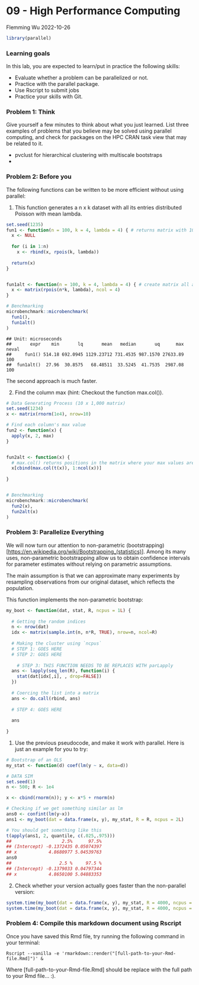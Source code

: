 09 - High Performance Computing
================
Flemming Wu
2022-10-26

``` r
library(parallel)
```

### Learning goals

In this lab, you are expected to learn/put in practice the following
skills:

-   Evaluate whether a problem can be parallelized or not.  
-   Practice with the parallel package.  
-   Use Rscript to submit jobs  
-   Practice your skills with Git.  

### Problem 1: Think

Give yourself a few minutes to think about what you just learned. List
three examples of problems that you believe may be solved using parallel
computing, and check for packages on the HPC CRAN task view that may be
related to it.

-   pvclust for hierarchical clustering with multiscale bootstraps
-   

### Problem 2: Before you

The following functions can be written to be more efficient without
using parallel:

1.  This function generates a n x k dataset with all its entries
    distributed Poisson with mean lambda.

``` r
set.seed(1235)
fun1 <- function(n = 100, k = 4, lambda = 4) { # returns matrix with 100 (n) rows and 4 (k) columns
  x <- NULL
  
  for (i in 1:n)
    x <- rbind(x, rpois(k, lambda))
  
  return(x)
}


fun1alt <- function(n = 100, k = 4, lambda = 4) { # create matrix all at once and populate with set numbers instead of serially adding rows
  x <- matrix(rpois(n*k, lambda), ncol = 4)
}

# Benchmarking
microbenchmark::microbenchmark(
  fun1(),
  fun1alt()
)
```

    ## Unit: microseconds
    ##       expr    min       lq       mean   median       uq      max neval
    ##     fun1() 514.18 692.0945 1129.23712 731.4535 987.1570 27633.89   100
    ##  fun1alt()  27.96  30.8575   68.48511  33.5245  41.7535  2987.08   100

The second approach is much faster.

2.  Find the column max (hint: Checkout the function max.col()).

``` r
# Data Generating Process (10 x 1,000 matrix)
set.seed(1234)
x <- matrix(rnorm(1e4), nrow=10)

# Find each column's max value
fun2 <- function(x) {
  apply(x, 2, max)
}


fun2alt <- function(x) {
  # max.col() returns positions in the matrix where your max values are, works on rows so need to transpose matrix
  x[cbind(max.col(t(x)), 1:ncol(x))]
  
}


# Benchmarking
microbenchmark::microbenchmark(
  fun2(x),
  fun2alt(x)
)
```

### Problem 3: Parallelize Everything

We will now turn our attention to non-parametric
(bootstrapping)\[<https://en.wikipedia.org/wiki/Bootstrapping_(statistics)>\].
Among its many uses, non-parametric bootstrapping allow us to obtain
confidence intervals for parameter estimates without relying on
parametric assumptions.

The main assumption is that we can approximate many experiments by
resampling observations from our original dataset, which reflects the
population.

This function implements the non-parametric bootstrap:

``` r
my_boot <- function(dat, stat, R, ncpus = 1L) {
  
  # Getting the random indices
  n <- nrow(dat)
  idx <- matrix(sample.int(n, n*R, TRUE), nrow=n, ncol=R)
 
  # Making the cluster using `ncpus`
  # STEP 1: GOES HERE
  # STEP 2: GOES HERE
  
    # STEP 3: THIS FUNCTION NEEDS TO BE REPLACES WITH parLapply
  ans <- lapply(seq_len(R), function(i) {
    stat(dat[idx[,i], , drop=FALSE])
  })
  
  # Coercing the list into a matrix
  ans <- do.call(rbind, ans)
  
  # STEP 4: GOES HERE
  
  ans
  
}
```

1.  Use the previous pseudocode, and make it work with parallel. Here is
    just an example for you to try:

``` r
# Bootstrap of an OLS
my_stat <- function(d) coef(lm(y ~ x, data=d))

# DATA SIM
set.seed(1)
n <- 500; R <- 1e4

x <- cbind(rnorm(n)); y <- x*5 + rnorm(n)

# Checking if we get something similar as lm
ans0 <- confint(lm(y~x))
ans1 <- my_boot(dat = data.frame(x, y), my_stat, R = R, ncpus = 2L)

# You should get something like this
t(apply(ans1, 2, quantile, c(.025,.975)))
##                   2.5%      97.5%
## (Intercept) -0.1372435 0.05074397
## x            4.8680977 5.04539763
ans0
##                  2.5 %     97.5 %
## (Intercept) -0.1379033 0.04797344
## x            4.8650100 5.04883353
```

2.  Check whether your version actually goes faster than the
    non-parallel version:

``` r
system.time(my_boot(dat = data.frame(x, y), my_stat, R = 4000, ncpus = 1L))
system.time(my_boot(dat = data.frame(x, y), my_stat, R = 4000, ncpus = 2L))
```

### Problem 4: Compile this markdown document using Rscript

Once you have saved this Rmd file, try running the following command in
your terminal:

`Rscript --vanilla -e 'rmarkdown::render("[full-path-to-your-Rmd-file.Rmd]")' &`

Where \[full-path-to-your-Rmd-file.Rmd\] should be replace with the full
path to your Rmd file… :).
